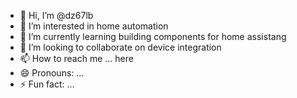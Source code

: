 - 👋 Hi, I’m @dz67lb
- 👀 I’m interested in home automation
- 🌱 I’m currently learning building components for home assistang
- 💞️ I’m looking to collaborate on device integration
- 📫 How to reach me ... here
- 😄 Pronouns: ...
- ⚡ Fun fact: ...

<!---
dz67lb/dz67lb is a ✨ special ✨ repository because its `README.md` (this file) appears on your GitHub profile.
You can click the Preview link to take a look at your changes.
--->
